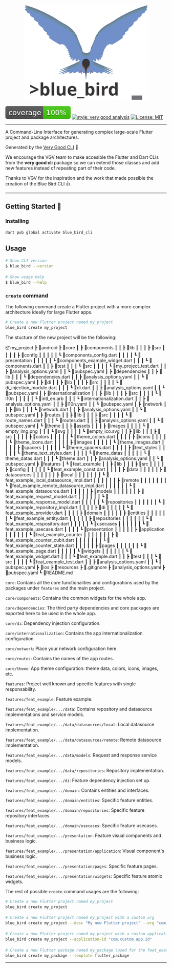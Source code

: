 <p align="center">
<img src="https://github.com/Abel1027/blue_bird_cli/raw/develop/blue_bird_cli_logo.svg" alt="Blue Bird CLI" height=300/>
</p>

![coverage][coverage_badge]
[![style: very good analysis][very_good_analysis_badge]][very_good_analysis_link]
[![License: MIT][license_badge]][license_link]

---

A Command-Line Interface for generating complex large-scale Flutter project and package architectures.

Generated by the [Very Good CLI][very_good_cli_link] 🤖

We encourage the VGV team to make accesible the Flutter and Dart CLIs from the **very good cli** package so we can extend those classes and add new features instead of repeating part of their code.

Thanks to VGV for the inspiration and the work that made possible the creation of the Blue Bird CLI 👍.

---

## Getting Started 🚀

### Installing

```sh
dart pub global activate blue_bird_cli
```

## Usage

```sh
# Show CLI version
$ blue_bird --version

# Show usage help
$ blue_bird --help
```

### `create` command

The following command create a Flutter project with a more complex architecture ideally for large Flutter apps.

```sh
# Create a new Flutter project named my_project
blue_bird create my_project
```

The stucture of the new project will be the following:

📦my_project
 ┣ 📂android
 ┣ 📂core
 ┃ ┣ 📂components
 ┃ ┃ ┣ 📂lib
 ┃ ┃ ┃ ┣ 📂src
 ┃ ┃ ┃ ┃ ┣ 📂config
 ┃ ┃ ┃ ┃ ┃ ┗ 📜components_config.dart
 ┃ ┃ ┃ ┃ ┗ 📂presentation
 ┃ ┃ ┃ ┃ ┃ ┗ 📜components_example_widget.dart
 ┃ ┃ ┃ ┗ 📜components.dart
 ┃ ┃ ┣ 📂test
 ┃ ┃ ┃ ┗ 📂src
 ┃ ┃ ┃ ┃ ┗ 📜my_project_test.dart
 ┃ ┃ ┣ 📜analysis_options.yaml
 ┃ ┃ ┗ 📜pubspec.yaml
 ┃ ┣ 📂dependencies
 ┃ ┃ ┣ 📂lib
 ┃ ┃ ┃ ┗ 📜dependencies.dart
 ┃ ┃ ┣ 📜analysis_options.yaml
 ┃ ┃ ┗ 📜pubspec.yaml
 ┃ ┣ 📂di
 ┃ ┃ ┣ 📂lib
 ┃ ┃ ┃ ┣ 📂src
 ┃ ┃ ┃ ┃ ┗ 📜di_injection_module.dart
 ┃ ┃ ┃ ┗ 📜di.dart
 ┃ ┃ ┣ 📜analysis_options.yaml
 ┃ ┃ ┗ 📜pubspec.yaml
 ┃ ┣ 📂internationalization
 ┃ ┃ ┣ 📂lib
 ┃ ┃ ┃ ┣ 📂src
 ┃ ┃ ┃ ┃ ┗ 📂l10n
 ┃ ┃ ┃ ┃ ┃ ┗ 📜intl_en.arb
 ┃ ┃ ┃ ┗ 📜internationalization.dart
 ┃ ┃ ┣ 📜analysis_options.yaml
 ┃ ┃ ┣ 📜l10n.yaml
 ┃ ┃ ┗ 📜pubspec.yaml
 ┃ ┣ 📂network
 ┃ ┃ ┣ 📂lib
 ┃ ┃ ┃ ┗ 📜network.dart
 ┃ ┃ ┣ 📜analysis_options.yaml
 ┃ ┃ ┗ 📜pubspec.yaml
 ┃ ┣ 📂routes
 ┃ ┃ ┣ 📂lib
 ┃ ┃ ┃ ┣ 📂src
 ┃ ┃ ┃ ┃ ┗ 📜route_names.dart
 ┃ ┃ ┃ ┗ 📜routes.dart
 ┃ ┃ ┣ 📜analysis_options.yaml
 ┃ ┃ ┗ 📜pubspec.yaml
 ┃ ┗ 📂theme
 ┃ ┃ ┣ 📂assets
 ┃ ┃ ┃ ┣ 📂images
 ┃ ┃ ┃ ┃ ┗ 📜empty_img.png
 ┃ ┃ ┃ ┗ 📂svg
 ┃ ┃ ┃ ┃ ┗ 📜empty_ico.svg
 ┃ ┃ ┣ 📂lib
 ┃ ┃ ┃ ┣ 📂src
 ┃ ┃ ┃ ┃ ┣ 📂colors
 ┃ ┃ ┃ ┃ ┃ ┗ 📜theme_colors.dart
 ┃ ┃ ┃ ┃ ┣ 📂icons
 ┃ ┃ ┃ ┃ ┃ ┗ 📜theme_icons.dart
 ┃ ┃ ┃ ┃ ┣ 📂images
 ┃ ┃ ┃ ┃ ┃ ┗ 📜theme_images.dart
 ┃ ┃ ┃ ┃ ┣ 📂spacers
 ┃ ┃ ┃ ┃ ┃ ┗ 📜theme_spacers.dart
 ┃ ┃ ┃ ┃ ┣ 📂text_styles
 ┃ ┃ ┃ ┃ ┃ ┗ 📜theme_text_styles.dart
 ┃ ┃ ┃ ┃ ┗ 📂theme_datas
 ┃ ┃ ┃ ┃ ┃ ┗ 📜theme_datas.dart
 ┃ ┃ ┃ ┗ 📜theme.dart
 ┃ ┃ ┣ 📜analysis_options.yaml
 ┃ ┃ ┗ 📜pubspec.yaml
 ┣ 📂features
 ┃ ┗ 📂feat_example
 ┃ ┃ ┣ 📂lib
 ┃ ┃ ┃ ┣ 📂src
 ┃ ┃ ┃ ┃ ┣ 📂config
 ┃ ┃ ┃ ┃ ┃ ┗ 📜feat_example_const.dart
 ┃ ┃ ┃ ┃ ┣ 📂data
 ┃ ┃ ┃ ┃ ┃ ┣ 📂datasources
 ┃ ┃ ┃ ┃ ┃ ┃ ┣ 📂local
 ┃ ┃ ┃ ┃ ┃ ┃ ┃ ┗ 📜feat_example_local_datasource_impl.dart
 ┃ ┃ ┃ ┃ ┃ ┃ ┣ 📂remote
 ┃ ┃ ┃ ┃ ┃ ┃ ┃ ┗ 📜feat_example_remote_datasource_impl.dart
 ┃ ┃ ┃ ┃ ┃ ┃ ┗ 📜feat_example_datasource.dart
 ┃ ┃ ┃ ┃ ┃ ┣ 📂models
 ┃ ┃ ┃ ┃ ┃ ┃ ┣ 📜feat_example_request_model.dart
 ┃ ┃ ┃ ┃ ┃ ┃ ┗ 📜feat_example_response_model.dart
 ┃ ┃ ┃ ┃ ┃ ┗ 📂repositories
 ┃ ┃ ┃ ┃ ┃ ┃ ┗ 📜feat_example_repository_impl.dart
 ┃ ┃ ┃ ┃ ┣ 📂di
 ┃ ┃ ┃ ┃ ┃ ┗ 📜feat_example_provider.dart
 ┃ ┃ ┃ ┃ ┣ 📂domain
 ┃ ┃ ┃ ┃ ┃ ┣ 📂entities
 ┃ ┃ ┃ ┃ ┃ ┃ ┗ 📜feat_example_entity.dart
 ┃ ┃ ┃ ┃ ┃ ┣ 📂repositories
 ┃ ┃ ┃ ┃ ┃ ┃ ┗ 📜feat_example_respository.dart
 ┃ ┃ ┃ ┃ ┃ ┗ 📂usecases
 ┃ ┃ ┃ ┃ ┃ ┃ ┗ 📜feat_example_usecase.dart
 ┃ ┃ ┃ ┃ ┗ 📂presentation
 ┃ ┃ ┃ ┃ ┃ ┣ 📂application
 ┃ ┃ ┃ ┃ ┃ ┃ ┗ 📂feat_example_counter
 ┃ ┃ ┃ ┃ ┃ ┃ ┃ ┣ 📜feat_example_counter_cubit.dart
 ┃ ┃ ┃ ┃ ┃ ┃ ┃ ┗ 📜feat_example_counter_state.dart
 ┃ ┃ ┃ ┃ ┃ ┣ 📂pages
 ┃ ┃ ┃ ┃ ┃ ┃ ┗ 📜feat_example_page.dart
 ┃ ┃ ┃ ┃ ┃ ┗ 📂widgets
 ┃ ┃ ┃ ┃ ┃ ┃ ┗ 📜feat_example_widget.dart
 ┃ ┃ ┃ ┗ 📜feat_example.dart
 ┃ ┃ ┣ 📂test
 ┃ ┃ ┃ ┗ 📂src
 ┃ ┃ ┃ ┃ ┗ 📜feat_example_test.dart
 ┃ ┃ ┣ 📜analysis_options.yaml
 ┃ ┃ ┗ 📜pubspec.yaml
 ┣ 📂ios
 ┣ 📂resources
 ┣ 📜.gitignore
 ┣ 📜analysis_options.yaml
 ┣ 📜pubspec.yaml
 ┗ 📜README.md

`core`: Contains all the core functionalities and configurations used by the packages under `features` and the main project.

`core/components`: Contains the common widgets for the whole app.

`core/dependencies`: The third party dependencies and core packages are exported here to be used in the whole app.

`core/di`: Dependency injection configuration.

`core/internationalization`: Contains the app internationalization configuration.

`core/network`: Place your network configuration here.

`core/routes`: Contains the names of the app routes.

`core/theme`: App theme configuration: theme data, colors, icons, images, etc.

`features`: Project well known and specific features with single responsability.

`features/feat_example`: Feature example.

`features/feat_example/.../data`: Contains repository and datasource implementations and service models.

`features/feat_example/.../data/datasources/local`: Local datasource implementation.

`features/feat_example/.../data/datasources/remote`: Remote datasource implementation.

`features/feat_example/.../data/models`: Request and response service models.

`features/feat_example/.../data/repositories`: Repository implementation.

`features/feat_example/.../di`: Feature dependency injection set up.

`features/feat_example/.../domain`: Contains entities and interfaces.

`features/feat_example/.../domain/entities`: Specific feature entities.

`features/feat_example/.../domain/repositories`: Specific feature repository interfaces.

`features/feat_example/.../domain/usecases`: Specific feature usecases.

`features/feat_example/.../presentation`: Feature visual components and business logic.

`features/feat_example/.../presentation/application`: Visual component's business logic.

`features/feat_example/.../presentation/pages`: Specific feature pages.

`features/feat_example/.../presentation/widgets`: Specific feature atomic widgets.

The rest of possible `create` command usages are the following:

```sh
# Create a new Flutter project named my_project
blue_bird create my_project

# Create a new Flutter project named my_project with a custom org
blue_bird create my_project --desc "My new Flutter project" --org "com.custom.org"

# Create a new Flutter project named my_project with a custom application id
blue_bird create my_project --application-id "com.custom.app.id"

# Create a new Flutter package named my_package (used for the feat_example package generation)
blue_bird create my_package --template flutter_package
```

---

[coverage_badge]: coverage_badge.svg
[license_badge]: https://img.shields.io/badge/license-MIT-blue.svg
[license_link]: https://opensource.org/licenses/MIT
[very_good_analysis_badge]: https://img.shields.io/badge/style-very_good_analysis-B22C89.svg
[very_good_analysis_link]: https://pub.dev/packages/very_good_analysis
[very_good_cli_link]: https://github.com/VeryGoodOpenSource/very_good_cli